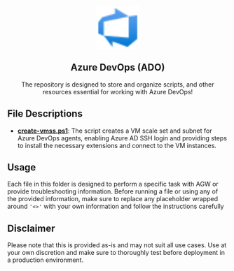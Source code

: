 <p align="center">
 <img width="100px" src="images/azure-devops.svg" align="center" alt="Azure Application Gateway" />
 <h2 align="center">Azure DevOps (ADO)</h2>
 <p align="center">The repository is designed to store and organize scripts, and other resources essential for working with Azure DevOps!</p>
</p>

## File Descriptions

- **[create-vmss.ps1]**: The script creates a VM scale set and subnet for Azure DevOps agents, enabling Azure AD SSH login and providing steps to install the necessary extensions and connect to the VM instances.

## Usage
Each file in this folder is designed to perform a specific task with AGW or provide troubleshooting information. Before running a file or using any of the provided information, make sure to replace any placeholder wrapped around ```'<>'``` with your own information and follow the instructions carefully

## Disclaimer
Please note that this is provided as-is and may not suit all use cases. Use at your own discretion and make sure to thoroughly test before deployment in a production environment.

[create-vmss.ps1]:scripts/create-vmss.ps1
